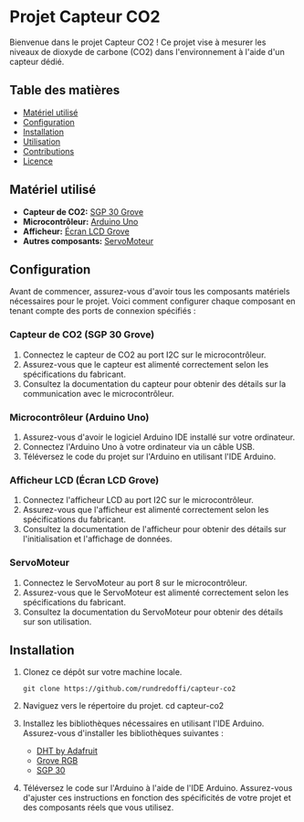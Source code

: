 # Projet Capteur CO2

Bienvenue dans le projet Capteur CO2 ! Ce projet vise à mesurer les niveaux de dioxyde de carbone (CO2) dans l'environnement à l'aide d'un capteur dédié.

## Table des matières

- [Matériel utilisé](#matériel-utilisé)
- [Configuration](#configuration)
- [Installation](#installation)
- [Utilisation](#utilisation)
- [Contributions](#contributions)
- [Licence](#licence)

## Matériel utilisé

- **Capteur de CO2:** [SGP 30 Grove](https://www.gotronic.fr/art-capteur-de-gaz-sgp30-grove-101020512-28427.htm)
- **Microcontrôleur:** [Arduino Uno](https://store.arduino.cc/products/arduino-uno-rev3)
- **Afficheur:** [Écran LCD Grove](https://www.gotronic.fr/art-afficheur-lcd-2x16-grove-104030001-21308.htm)
- **Autres composants:** [ServoMoteur](https://www.gotronic.fr/art-servomoteur-grove-316010005-20640.htm)

## Configuration

Avant de commencer, assurez-vous d'avoir tous les composants matériels nécessaires pour le projet. Voici comment configurer chaque composant en tenant compte des ports de connexion spécifiés :

### Capteur de CO2 (SGP 30 Grove)

1. Connectez le capteur de CO2 au port I2C sur le microcontrôleur.
2. Assurez-vous que le capteur est alimenté correctement selon les spécifications du fabricant.
3. Consultez la documentation du capteur pour obtenir des détails sur la communication avec le microcontrôleur.

### Microcontrôleur (Arduino Uno)

1. Assurez-vous d'avoir le logiciel Arduino IDE installé sur votre ordinateur.
2. Connectez l'Arduino Uno à votre ordinateur via un câble USB.
3. Téléversez le code du projet sur l'Arduino en utilisant l'IDE Arduino.

### Afficheur LCD (Écran LCD Grove)

1. Connectez l'afficheur LCD au port I2C sur le microcontrôleur.
2. Assurez-vous que l'afficheur est alimenté correctement selon les spécifications du fabricant.
3. Consultez la documentation de l'afficheur pour obtenir des détails sur l'initialisation et l'affichage de données.

### ServoMoteur

1. Connectez le ServoMoteur au port 8 sur le microcontrôleur.
2. Assurez-vous que le ServoMoteur est alimenté correctement selon les spécifications du fabricant.
3. Consultez la documentation du ServoMoteur pour obtenir des détails sur son utilisation.

## Installation

1. Clonez ce dépôt sur votre machine locale.
   ```
   git clone https://github.com/rundredoffi/capteur-co2
   ```
2. Naviguez vers le répertoire du projet.
   cd capteur-co2

3. Installez les bibliothèques nécessaires en utilisant l'IDE Arduino. Assurez-vous d'installer les bibliothèques suivantes :

   - [DHT by Adafruit](https://github.com/adafruit/DHT-sensor-library)
   - [Grove RGB](https://github.com/Seeed-Studio/Grove_LCD_RGB_Backlight/archive/master.zip)
   - [SGP 30](https://github.com/adafruit/Adafruit_SGP30)

4. Téléversez le code sur l'Arduino à l'aide de l'IDE Arduino.
   Assurez-vous d'ajuster ces instructions en fonction des spécificités de votre projet et des composants réels que vous utilisez.
